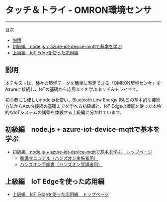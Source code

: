 # タッチ＆トライ - OMRON環境センサ

---

目次

- [説明](#S-0)
- [初級編　node.js + azure-iot-device-mqttで基本を学ぶ](#basic)
- [上級編　IoT Edgeを使った応用編](#advanced)

## <a name="S-0">説明</a>

本テキストは、種々の環境データを簡単に測定できる「OMRON環境センサ」をAzureに接続し、IoTの基礎から応用までを学ぶタッチ＆トライです。

初心者にも優しいnode.jsを使い、Bluetooth Low Energy (BLE)の基本的な接続方法からAzure接続の基礎までを学べる初級編と、IoT Edgeの機能を使った本格的なIoTシステムの構築を体験する上級編に分かれています。

## <a name="basic">初級編　node.js + azure-iot-device-mqttで基本を学ぶ</a>

- [初級編　node.js + azure-iot-device-mqttで基本を学ぶ　トップページ](basic/README.md)
  - [準備マニュアル（ハンズオン実施者用）](basic/preparation/README.md)
  - [ハンズオン手順書（ハンズオン受講者用）](basic/handson/README.md)
  
## <a name="advanced">上級編　IoT Edgeを使った応用編</a>

- [上級編　IoT Edgeを使った応用編　トップページ](advanced/README.md)
